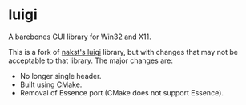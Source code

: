 # luigi

A barebones GUI library for Win32 and X11.

This is a fork of [nakst's luigi](https://github.com/nakst/luigi) library,
but with changes that may not be acceptable to that library. The major changes
are:

* No longer single header.
* Built using CMake.
* Removal of Essence port (CMake does not support Essence).

